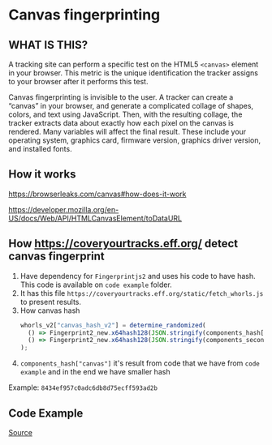 # Canvas fingerprinting

## WHAT IS THIS?

A tracking site can perform a specific test on the HTML5 `<canvas>` element in your browser. This metric is the unique identification the tracker assigns to your browser after it performs this test.

Canvas fingerprinting is invisible to the user. A tracker can create a “canvas” in your browser, and generate a complicated collage of shapes, colors, and text using JavaScript. Then, with the resulting collage, the tracker extracts data about exactly how each pixel on the canvas is rendered. Many variables will affect the final result. These include your operating system, graphics card, firmware version, graphics driver version, and installed fonts.

## How it works

https://browserleaks.com/canvas#how-does-it-work

https://developer.mozilla.org/en-US/docs/Web/API/HTMLCanvasElement/toDataURL

## How https://coveryourtracks.eff.org/ detect canvas fingerprint

1. Have dependency for `Fingerprintjs2` and uses his code to have hash. This code is available on `code example` folder.
2. It has this file `https://coveryourtracks.eff.org/static/fetch_whorls.js` to present results.
3. How canvas hash
   ```js
   whorls_v2["canvas_hash_v2"] = determine_randomized(
     () => Fingerprint2_new.x64hash128(JSON.stringify(components_hash["canvas"]), 31),
     () => Fingerprint2_new.x64hash128(JSON.stringify(components_second_run_hash["canvas"]), 31),
   );
   ```
4. `components_hash["canvas"]` it's result from code that we have from `code example` and in the end we have smaller hash

Example: `8434ef957c0adc6db8d75ecff593ad2b`

## Code Example

<a href="./canvas_example/index.html">Source</a>
